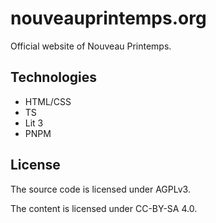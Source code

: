 # nouveauprintemps.org

Official website of Nouveau Printemps.

## Technologies

- HTML/CSS
- TS
- Lit 3
- PNPM

## License

The source code is licensed under AGPLv3.

The content is licensed under CC-BY-SA 4.0.
